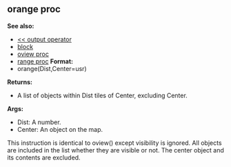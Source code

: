 ## orange proc
**See also:**
+   [\<\< output operator](/ref/operator/%3c%3c/output.md) 
+   [block](/ref/proc/block.md) 
+   [oview proc](/ref/proc/oview.md) 
+   [range proc](/ref/proc/range.md) <!-- -->
**Format:**
+   orange(Dist,Center=usr)
<!-- -->
**Returns:**
+   A list of objects within Dist tiles of Center, excluding Center.
<!-- -->
**Args:**
+   Dist: A number.
+   Center: An object on the map.


This instruction is identical to oview() except visibility is
ignored. All objects are included in the list whether they are visible
or not. The center object and its contents are excluded.